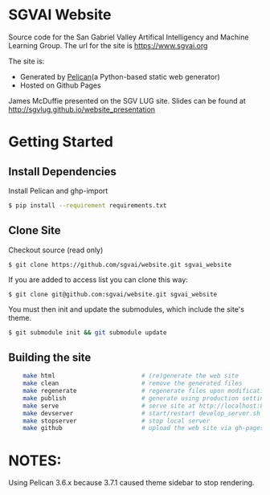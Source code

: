 # SGVAI Website

Source code for the San Gabriel Valley Artifical Intelligency and Machine Learning Group.
The url for the site is https://www.sgvai.org

The site is:
- Generated by [Pelican](http://docs.getpelican.com/)(a Python-based static web generator)
- Hosted on Github Pages

James McDuffie presented on the SGV LUG site. Slides can be found at
http://sgvlug.github.io/website_presentation

# Getting Started

## Install Dependencies

Install Pelican and ghp-import
```bash
$ pip install --requirement requirements.txt
```
## Clone Site

Checkout source (read only)
```
$ git clone https://github.com/sgvai/website.git sgvai_website
```

If you are added to access list you can clone this way:
```
$ git clone git@github.com:sgvai/website.git sgvai_website
```

You must then init and update the submodules, which include the site's theme.
```bash
$ git submodule init && git submodule update
```


## Building the site

```bash
    make html                        # (re)generate the web site
    make clean                       # remove the generated files
    make regenerate                  # regenerate files upon modification
    make publish                     # generate using production settings
    make serve                       # serve site at http://localhost:8000
    make devserver                   # start/restart develop_server.sh
    make stopserver                  # stop local server
    make github                      # upload the web site via gh-pages
```

# NOTES:

Using Pelican 3.6.x because 3.7.1 caused theme sidebar to stop rendering.
